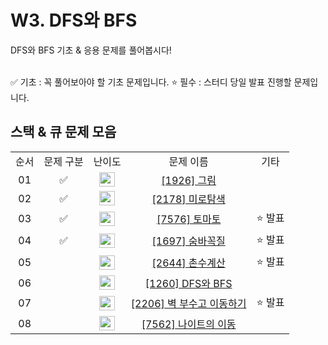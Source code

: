 # W3. DFS와 BFS

DFS와 BFS 기초 & 응용 문제를 풀어봅시다!


 <br/>
✅ 기초 : 꼭 풀어보아야 할 기초 문제입니다.
⭐ 필수 : 스터디 당일 발표 진행할 문제입니다.
 <br/>

## 스택 & 큐 문제 모음

<table>
<tbody>
<tr>
<td align="center">순서</td>
<td align="center">문제 구분</td>
<td align="center">난이도</td>
<td align="center">문제 이름</td>
<td align="center">기타</td>
</tr>
<tr>
<td align="center">01</td>
<td align="center">✅</td>
<td align="center"><img src="https://d2gd6pc034wcta.cloudfront.net/tier/10.svg" width="25px" height="23px" /></td>
<td align="center"><a href="https://www.acmicpc.net/problem/1926">[1926] 그림</a></td>
<td align="center"></td>
</tr>
<tr>
<td align="center">02</td>
<td align="center">✅</td>
<td align="center"><img src="https://d2gd6pc034wcta.cloudfront.net/tier/10.svg" width="25px" height="23px" /></td>
<td align="center"><a href="https://www.acmicpc.net/problem/2178">[2178] 미로탐색 </a></td>
<td align="center"></td>
</tr>
<tr>
<td align="center">03</td>
<td align="center">✅</td>
<td align="center"><img src="https://d2gd6pc034wcta.cloudfront.net/tier/11.svg" width="25px" height="23px" /></td>
<td align="center"><a href="https://www.acmicpc.net/problem/7576">[7576] 토마토 </a></td>
<td align="center">⭐ 발표 </td>
</tr>
<tr>
<td align="center">04</td>
<td align="center">✅</td>
<td align="center"><img src="https://d2gd6pc034wcta.cloudfront.net/tier/10.svg" width="25px" height="23px" /></td>
<td align="center"><a href="https://www.acmicpc.net/problem/1697">[1697] 숨바꼭질</a></td>
<td align="center">⭐ 발표 </td>
</tr>
<tr>
<td align="center">05</td>
<td align="center"></td>
<td align="center"><img src="https://d2gd6pc034wcta.cloudfront.net/tier/9.svg" width="25px" height="23px" /></td>
<td align="center"><a href="https://www.acmicpc.net/problem/2644">[2644] 촌수계산</a></td>
<td align="center">⭐ 발표 </td>
</tr>
<tr>
<td align="center">06</td>
<td align="center"></td>
<td align="center"><img src="https://d2gd6pc034wcta.cloudfront.net/tier/9.svg" width="25px" height="23px" /></td>
<td align="center"><a href="https://www.acmicpc.net/problem/1260">[1260] DFS와 BFS </a></td>
<td align="center"></td>
</tr>
<tr>
<td align="center">07</td>
<td align="center"></td>
<td align="center"><img src="https://d2gd6pc034wcta.cloudfront.net/tier/13.svg" width="25px" height="23px" /></td>
<td align="center"><a href="https://www.acmicpc.net/problem/2206">[2206] 벽 부수고 이동하기 </a></td>
<td align="center">⭐ 발표 </td>
</tr>
<tr>
<td align="center">08</td>
<td align="center"></td>
<td align="center"><img src="https://d2gd6pc034wcta.cloudfront.net/tier/10.svg" width="25px" height="23px" /></td>
<td align="center"><a href="https://www.acmicpc.net/problem/7562">[7562] 나이트의 이동 </a></td>
<td align="center"></td>
</tr>
</tbody>
</table>
